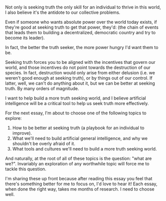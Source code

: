 Not only is seeking truth the only skill for an individual to thrive in this world, I also believe it's the antidote to our collective problems. 

Even if someone who wants absolute power over the world today exists, if they're good at seeking truth to get that power, they'd: (the chain of events that leads them to building a decentralized, democratic country and try to become its leader).

In fact, the better the truth seeker, the more power hungry I'd want them to be.

Seeking truth forces you to be aligned with the incentives that govern our world, and those incentives do not point towards the destruction of our species. In fact, destruction would only arise from either delusion (i.e. we weren't good enough at seeking truth), or by things out of our control. If latter, well, we can't do anything about it, but we can be better at seeking truth. By many orders of magnitude.

I want to help build a more truth seeking world, and I believe artificial intelligence will be a critical tool to help us seek truth more effectively.

For the next essay, I'm about to choose one of the following topics to explore:
1. How to be better at seeking truth (a playbook for an individual to improve).
2. What we'll need to build artificial general intelligence, and why we shouldn't be overly afraid of it.
3. What tools and cultures we'll need to build a more truth seeking world.

And naturally, at the root of all of these topics is the question: "what are we?". Invariably an exploration of any worthwhile topic will force me to tackle this question.

I'm sharing these up front because after reading this essay you feel that there's something better for me to focus on, I'd love to hear it! Each essay, when done the right way, takes me months of research. I need to choose well.